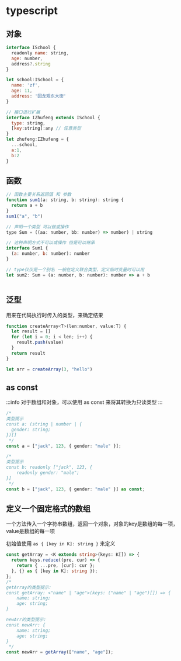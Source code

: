 # typescript

## 对象

```javascript
interface ISchool {
  readonly name: string,
  age: number,
  address?.string
}

let school:ISchool = {
  name: 'zf',
  age: 11,
  address: '回龙观东大街'
}

// 接口进行扩展
interface IZhufeng extends ISchool {
  type: string,
  [key:string]:any // 任意类型
}
let zhufeng:IZhufeng = {
  ...school,
  a:1,
  b:2
}


```

## 函数

```javascript
// 函数主要关系返回值 和 参数
function sum1(a: string, b: string): string {
  return a + b
}
sum1("a", "b")

// 声明一个类型 可以做或操作
type Sum = ((aa: number, bb: number) => number) | string

// 这种声明方式不可以或操作 但是可以继承
interface Sum1 {
  (a: number, b: number): number
}

// type仅仅是一个别名 一般在定义联合类型，定义临时变量时可以用
let sum2: Sum = (a: number, b: number): number => a + b



```

## 泛型
用来在代码执行时传入的类型，来确定结果

```javascript
function createArray<T>(len:number, value:T) {
  let result = []
  for (let i = 0; i < len; i++) {
    result.push(value)
  }
  return result
}

let arr = createArray(3, "hello")
```

## as const

:::info
对于数组和对象，可以使用 as const 来将其转换为只读类型
:::

```typescript
/* 
类型提示
const a: (string | number | {
  gender: string;
})[] 
 */
const a = ["jack", 123, { gender: "male" }];

/* 
类型提示
const b: readonly ["jack", 123, {
    readonly gender: "male";
}]
 */
const b = ["jack", 123, { gender: "male" }] as const;
```

## 定义一个固定格式的数组

一个方法传入一个字符串数组，返回一个对象，对象的key是数组的每一项，value是数组的每一项

初始值使用 `as { [key in K]: string }` 来定义
```typescript
const getArray = <K extends string>(keys: K[]) => {
  return keys.reduce((pre, cur) => {
    return { ...pre, [cur]: cur };
  }, {} as { [key in K]: string });
};
/* 
getArray的类型提示:
const getArray: <"name" | "age">(keys: ("name" | "age")[]) => {
    name: string;
    age: string;
}

newArr的类型提示:
const newArr: {
    name: string;
    age: string;
}
 */
const newArr = getArray(["name", "age"]);

```